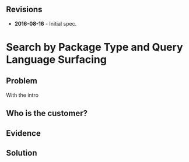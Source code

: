 ## Revisions

- **2016-08-16** - Initial spec.

# Search by Package Type and Query Language Surfacing

## Problem
With the intro 

## Who is the customer?


## Evidence


## Solution
